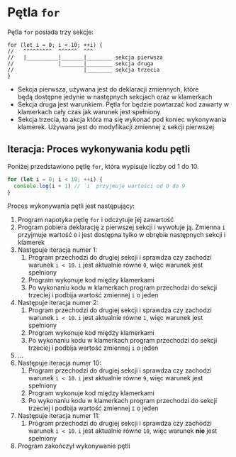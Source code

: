 # Pętla `for`
Pętla `for` posiada trzy sekcje:
```
for (let i = 0; i < 10; ++i) {
//   ^^^^^^^^^  ^^^^^^  ^^^
//   |__________|_______|________ sekcja pierwsza
//              |_______|________ sekcja druga
//                      |________ sekcja trzecia
}
```
- Sekcja pierwsza, używana jest do deklaracji zmiennych, które będą dostępne jedynie w następnych sekcjach oraz w klamerkach
- Sekcja druga jest warunkiem. Pętla for będzie powtarzać kod zawarty w klamerkach cały czas jak warunek jest spełniony
- Sekcja trzecia, to akcja która ma się wykonać pod koniec wykonywania klamerek. Używana jest do modyfikacji zmiennej z sekcji pierwszej

## Iteracja: Proces wykonywania kodu pętli
Poniżej przedstawiono pętlę `for`, która wypisuje liczby od 1 do 10.
```js
for (let i = 0; i < 10; ++i) {
  console.log(i + 1) // `i` przyjmuje wartości od 0 do 9
}
```

Proces wykonywania pętli jest następujący:
1. Program napotyka pętlę `for` i odczytuje jej zawartość
2. Program pobiera deklarację z pierwszej sekcji i wywołuje ją. Zmienna `i` przyjmuje wartość `0` i jest dostępna tylko w obrębie następnych sekcji i klamerek
3. Następuje iteracja numer 1:
    1. Program przechodzi do drugiej sekcji i sprawdza czy zachodzi warunek `i < 10`. `i` jest aktualnie równe `0`, więc warunek jest spełniony
    2. Program wykonuje kod między klamerkami
    3. Po wykonaniu kodu w klamerkach program przechodzi do sekcji trzeciej i podbija wartość zmiennej `i` o jeden
4. Następuje iteracja numer 2:
    1. Program przechodzi do drugiej sekcji i sprawdza czy zachodzi warunek `i < 10`. `i` jest aktualnie równe `1`, więc warunek jest spełniony
    2. Program wykonuje kod między klamerkami
    3. Po wykonaniu kodu w klamerkach program przechodzi do sekcji trzeciej i podbija wartość zmiennej `i` o jeden
5. ...
6. Następuje iteracja numer 10:
    1. Program przechodzi do drugiej sekcji i sprawdza czy zachodzi warunek `i < 10`. `i` jest aktualnie równe `9`, więc warunek jest spełniony
    2. Program wykonuje kod między klamerkami
    3. Po wykonaniu kodu w klamerkach program przechodzi do sekcji trzeciej i podbija wartość zmiennej `i` o jeden
6. Następuje iteracja numer 11:
    1. Program przechodzi do drugiej sekcji i sprawdza czy zachodzi warunek `i < 10`. `i` jest aktualnie równe `10`, więc warunek **nie** jest spełniony
7. Program zakończył wykonywanie pętli


